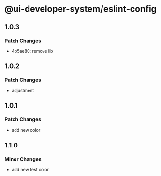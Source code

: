 # @ui-developer-system/eslint-config

## 1.0.3

### Patch Changes

- 4b5ae80: remove lib

## 1.0.2

### Patch Changes

- adjustment

## 1.0.1

### Patch Changes

- add new color

## 1.1.0

### Minor Changes

- add new test color
